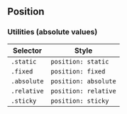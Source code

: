 ## Position

### Utilities (absolute values)

| Selector    | Style                |
| ----------- | -------------------- |
| `.static`   | `position: static`   |
| `.fixed`    | `position: fixed`    |
| `.absolute` | `position: absolute` |
| `.relative` | `position: relative` |
| `.sticky`   | `position: sticky`   |
